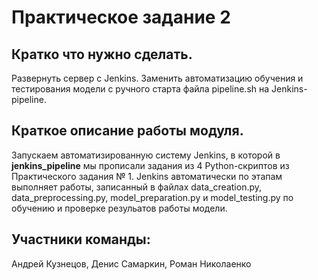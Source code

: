 # Практическое задание 2

## Кратко что нужно сделать.

Развернуть сервер с Jenkins. Заменить автоматизацию обучения и тестирования модели с ручного старта файла pipeline.sh на Jenkins-pipeline.

## Краткое описание работы модуля.

Запускаем автоматизированную систему Jenkins, в которой в **jenkins_pipeline** мы прописали задания из 4 Python-скриптов из Практического задания № 1.
Jenkins автоматически по этапам выполняет работы, записанный в файлах data_creation.py, data_preprocessing.py, model_preparation.py и model_testing.py по обучению и проверке резульатов работы модели.

## Участники команды:

Андрей Кузнецов, Денис Самаркин, Роман Николаенко